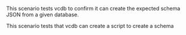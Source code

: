 This scenario tests vcdb to confirm it can create the expected schema JSON from a given database.

This scenario tests that vcdb can create a script to create a schema